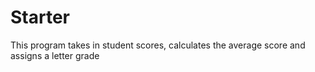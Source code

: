 # Starter

This program takes in student scores, calculates the average score and assigns a letter grade
